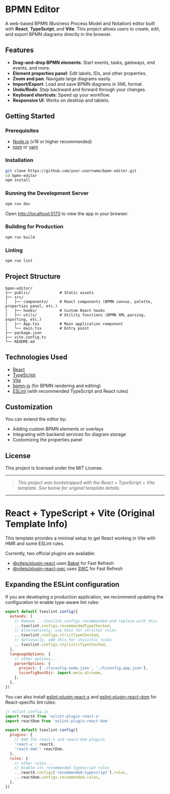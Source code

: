 # BPMN Editor

A web-based BPMN (Business Process Model and Notation) editor built with **React**, **TypeScript**, and **Vite**. This project allows users to create, edit, and export BPMN diagrams directly in the browser.

## Features

- **Drag-and-drop BPMN elements**: Start events, tasks, gateways, end events, and more.
- **Element properties panel**: Edit labels, IDs, and other properties.
- **Zoom and pan**: Navigate large diagrams easily.
- **Import/Export**: Load and save BPMN diagrams in XML format.
- **Undo/Redo**: Step backward and forward through your changes.
- **Keyboard shortcuts**: Speed up your workflow.
- **Responsive UI**: Works on desktop and tablets.

## Getting Started

### Prerequisites

- [Node.js](https://nodejs.org/) (v18 or higher recommended)
- [npm](https://www.npmjs.com/) or [yarn](https://yarnpkg.com/)

### Installation

```bash
git clone https://github.com/your-username/bpmn-editor.git
cd bpmn-editor
npm install
```

### Running the Development Server

```bash
npm run dev
```

Open [http://localhost:5173](http://localhost:5173) to view the app in your browser.

### Building for Production

```bash
npm run build
```

### Linting

```bash
npm run lint
```

## Project Structure

```
bpmn-editor/
├── public/             # Static assets
├── src/
│   ├── components/     # React components (BPMN canvas, palette, properties panel, etc.)
│   ├── hooks/          # Custom React hooks
│   ├── utils/          # Utility functions (BPMN XML parsing, exporting, etc.)
│   ├── App.tsx         # Main application component
│   └── main.tsx        # Entry point
├── package.json
├── vite.config.ts
└── README.md
```

## Technologies Used

- [React](https://react.dev/)
- [TypeScript](https://www.typescriptlang.org/)
- [Vite](https://vitejs.dev/)
- [bpmn-js](https://bpmn.io/toolkit/bpmn-js/) (for BPMN rendering and editing)
- [ESLint](https://eslint.org/) (with recommended TypeScript and React rules)

## Customization

You can extend the editor by:

- Adding custom BPMN elements or overlays
- Integrating with backend services for diagram storage
- Customizing the properties panel

## License

This project is licensed under the MIT License.

---

> _This project was bootstrapped with the React + TypeScript + Vite template. See below for original template details._

---

# React + TypeScript + Vite (Original Template Info)

This template provides a minimal setup to get React working in Vite with HMR and some ESLint rules.

Currently, two official plugins are available:

- [@vitejs/plugin-react](https://github.com/vitejs/vite-plugin-react/blob/main/packages/plugin-react) uses [Babel](https://babeljs.io/) for Fast Refresh
- [@vitejs/plugin-react-swc](https://github.com/vitejs/vite-plugin-react/blob/main/packages/plugin-react-swc) uses [SWC](https://swc.rs/) for Fast Refresh

## Expanding the ESLint configuration

If you are developing a production application, we recommend updating the configuration to enable type-aware lint rules:

```js
export default tseslint.config({
  extends: [
    // Remove ...tseslint.configs.recommended and replace with this
    ...tseslint.configs.recommendedTypeChecked,
    // Alternatively, use this for stricter rules
    ...tseslint.configs.strictTypeChecked,
    // Optionally, add this for stylistic rules
    ...tseslint.configs.stylisticTypeChecked,
  ],
  languageOptions: {
    // other options...
    parserOptions: {
      project: ['./tsconfig.node.json', './tsconfig.app.json'],
      tsconfigRootDir: import.meta.dirname,
    },
  },
})
```

You can also install [eslint-plugin-react-x](https://github.com/Rel1cx/eslint-react/tree/main/packages/plugins/eslint-plugin-react-x) and [eslint-plugin-react-dom](https://github.com/Rel1cx/eslint-react/tree/main/packages/plugins/eslint-plugin-react-dom) for React-specific lint rules:

```js
// eslint.config.js
import reactX from 'eslint-plugin-react-x'
import reactDom from 'eslint-plugin-react-dom'

export default tseslint.config({
  plugins: {
    // Add the react-x and react-dom plugins
    'react-x': reactX,
    'react-dom': reactDom,
  },
  rules: {
    // other rules...
    // Enable its recommended typescript rules
    ...reactX.configs['recommended-typescript'].rules,
    ...reactDom.configs.recommended.rules,
  },
})
```
